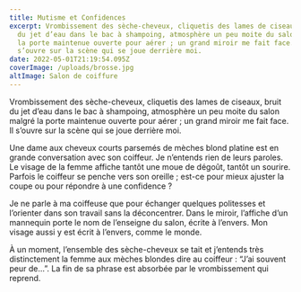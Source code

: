 ```yaml
---
title: Mutisme et Confidences
excerpt: Vrombissement des sèche-cheveux, cliquetis des lames de ciseaux, bruit
  du jet d’eau dans le bac à shampoing, atmosphère un peu moite du salon malgré
  la porte maintenue ouverte pour aérer ; un grand miroir me fait face. Il
  s’ouvre sur la scène qui se joue derrière moi.
date: 2022-05-01T21:19:54.095Z
coverImage: /uploads/brosse.jpg
altImage: Salon de coiffure
---
```

Vrombissement des sèche-cheveux, cliquetis des lames de ciseaux, bruit du jet d’eau dans le bac à shampoing, atmosphère un peu moite du salon malgré la porte maintenue ouverte pour aérer ; un grand miroir me fait face. Il s’ouvre sur la scène qui se joue derrière moi.

Une dame aux cheveux courts parsemés de mèches blond platine est en grande conversation avec son coiffeur. Je n’entends rien de leurs paroles. Le visage de la femme affiche tantôt une moue de dégoût, tantôt un sourire. Parfois le coiffeur se penche vers son oreille ; est-ce pour mieux ajuster la coupe ou pour répondre à une confidence ?

Je ne parle à ma coiffeuse que pour échanger quelques politesses et l’orienter dans son travail sans la déconcentrer. Dans le miroir, l’affiche d’un mannequin porte le nom de l’enseigne du salon, écrite à l’envers. Mon visage aussi y est écrit à l’envers, comme le monde.

À un moment, l’ensemble des sèche-cheveux se tait et j’entends très distinctement la femme aux mèches blondes dire au coiffeur : “J’ai souvent peur de…”. La fin de sa phrase est absorbée par le vrombissement qui reprend.

